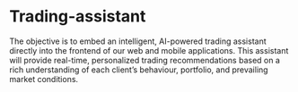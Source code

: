 # Trading-assistant
The objective is to embed an intelligent, AI-powered trading assistant directly into the frontend of our web and mobile applications. This assistant will provide real-time, personalized trading recommendations based on a rich understanding of each client’s behaviour, portfolio, and prevailing market conditions.
